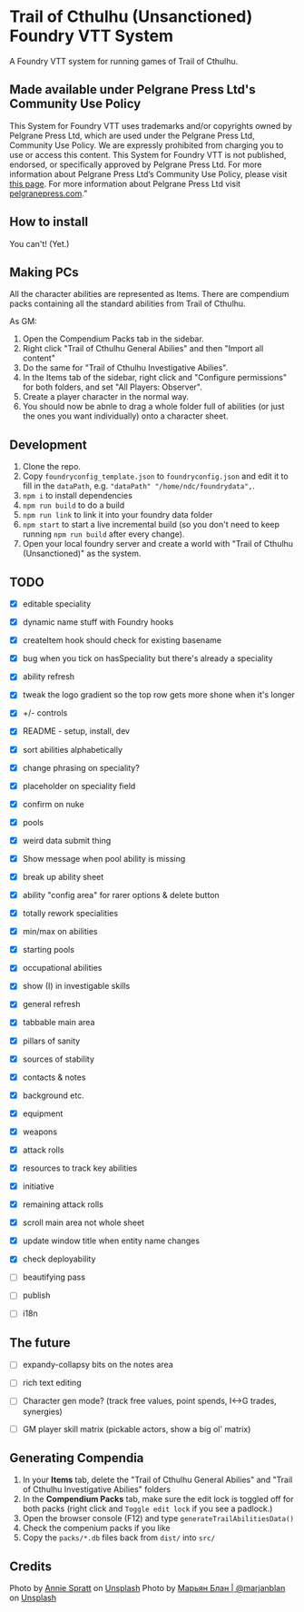 # Trail of Cthulhu (Unsanctioned) Foundry VTT System

A Foundry VTT system for running games of Trail of Cthulhu.



## Made available under Pelgrane Press Ltd's Community Use Policy

This System for Foundry VTT uses trademarks and/or copyrights owned by Pelgrane Press Ltd, which are used under the Pelgrane Press Ltd, Community Use Policy. We are expressly prohibited from charging you to use or access this content. This System for Foundry VTT is not published, endorsed, or specifically approved by Pelgrane Press Ltd. For more information about Pelgrane Press Ltd’s Community Use Policy, please visit [this page](https://wp.me/p7Ic36-5FU). For more information about Pelgrane Press Ltd visit [pelgranepress.com](http://pelgranepress.com/).”


## How to install

You can't! (Yet.)


## Making PCs

All the character abilities are represented as Items. There are compendium packs containing all the standard abilities from Trail of Cthulhu.

As GM:

1. Open the Compendium Packs tab in the sidebar.
2. Right click "Trail of Cthulhu General Abilies" and then "Import all content"
3. Do the same for "Trail of Cthulhu Investigative Abilies".
4. In the Items tab of the sidebar, right click and "Configure permissions" for both folders, and set "All Players: Observer".
5. Create a player character in the normal way.
6. You should now be abnle to drag a whole folder full of abilities (or just the ones you want individually) onto a character sheet.


## Development

1. Clone the repo.
2. Copy `foundryconfig_template.json` to `foundryconfig.json` and edit it to fill in the `dataPath`, e.g.  `"dataPath" "/home/ndc/foundrydata",`.
3. `npm i` to install dependencies
4. `npm run build` to do a build
5. `npm run link` to link it into your foundry data folder
6. `npm start` to start a live incremental build (so you don't need to keep running `npm run build` after every change).
7. Open your local foundry server and create a world with "Trail of Cthulhu (Unsanctioned)" as the system.

## TODO

- [x] editable speciality
- [x] dynamic name stuff with Foundry hooks
- [x] createItem hook should check for existing basename
- [x] bug when you tick on hasSpeciality but there's already a speciality
- [x] ability refresh
- [x] tweak the logo gradient so the top row gets more shone when it's longer 
- [x] +/- controls
- [x] README - setup, install, dev
- [x] sort abilities alphabetically
- [x] change phrasing on speciality?
- [x] placeholder on speciality field
- [x] confirm on nuke
- [x] pools
- [x] weird data submit thing
- [x] Show message when pool ability is missing
- [x] break up ability sheet
- [x] ability "config area" for rarer options & delete button
- [x] totally rework specialities
- [x] min/max on abilities
- [x] starting pools
- [x] occupational abilities
- [x] show (I) in investigable skills
- [x] general refresh
- [x] tabbable main area
- [x] pillars of sanity
- [x] sources of stability
- [x] contacts & notes
- [x] background etc.
- [x] equipment
- [x] weapons
- [x] attack rolls
- [x] resources to track key abilities
- [x] initiative
- [x] remaining attack rolls
- [x] scroll main area not whole sheet
- [x] update window title when entity name changes
- [x] check deployability
- [ ] beautifying pass
- [ ] publish
- [ ] i18n


## The future

- [ ] expandy-collapsy bits on the notes area
- [ ] rich text editing
- [ ] Character gen mode? (track free values, point spends, I<->G trades, synergies)
- [ ] GM player skill matrix (pickable actors, show a big ol' matrix)


## Generating Compendia

1. In your **Items** tab, delete the "Trail of Cthulhu General Abilies" and "Trail of Cthulhu Investigative Abilies" folders
2. In the **Compendium Packs** tab, make sure the edit lock is toggled off for both packs (right click and `Toggle edit lock` if you see a padlock.) 
3. Open the browser console (F12) and type `generateTrailAbilitiesData()`
4. Check the compenium packs if you like
5. Copy the `packs/*.db` files back from `dist/` into `src/`


## Credits

<span>Photo by <a href="https://unsplash.com/@anniespratt?utm_source=unsplash&amp;utm_medium=referral&amp;utm_content=creditCopyText">Annie Spratt</a> on <a href="https://unsplash.com/?utm_source=unsplash&amp;utm_medium=referral&amp;utm_content=creditCopyText">Unsplash</a></span>
<span>Photo by <a href="https://unsplash.com/@marjan_blan?utm_source=unsplash&amp;utm_medium=referral&amp;utm_content=creditCopyText">Марьян Блан | @marjanblan</a> on <a href="https://unsplash.com/?utm_source=unsplash&amp;utm_medium=referral&amp;utm_content=creditCopyText">Unsplash</a></span>